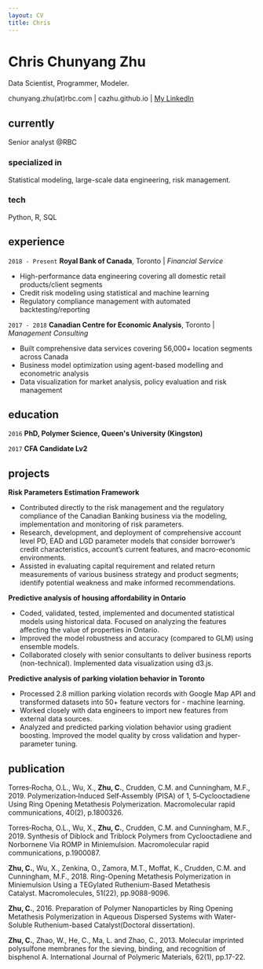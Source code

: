 ```yaml
---
layout: CV
title: Chris
---
```

# Chris Chunyang Zhu
Data Scientist, Programmer, Modeler.

<div id="webaddress">
chunyang.zhu(at)rbc.com | cazhu.github.io
| <a href="https://www.linkedin.com/in/chunyang-zhu-72094458/">My LinkedIn</a>
</div>


## currently

Senior analyst @RBC

### specialized in

Statistical modeling, large-scale data engineering, risk management.

### tech
Python, R, SQL

## experience

`2018 - Present`
__Royal Bank of Canada__, Toronto | *Financial Service*

- High-performance data engineering covering all domestic retail products/client segments 
- Credit risk modeling using statistical and machine learning 
- Regulatory compliance management with automated backtesting/reporting

`2017 - 2018`
__Canadian Centre for Economic Analysis__, Toronto | *Management Consulting*

- Built comprehensive data services covering 56,000+ location segments across Canada
- Business model optimization using agent-based modelling and econometric analysis
- Data visualization for market analysis, policy evaluation and risk management

## education

`2016`
__PhD, Polymer Science, Queen's University (Kingston)__

`2017`
__CFA Candidate Lv2__


## projects

__Risk Parameters Estimation Framework__
- Contributed directly to the risk management and the regulatory compliance of the Canadian Banking business via the modeling, implementation and monitoring of risk parameters.
- Research, development, and deployment of comprehensive account level PD, EAD and LGD parameter models that consider borrower’s credit characteristics, account’s current features, and macro-economic environments. 
- Assisted in evaluating capital requirement and related return measurements of various business strategy and product segments; identify potential weakness and make informed recommendations.

__Predictive analysis of housing affordability in Ontario__
- Coded, validated, tested, implemented and documented statistical models using historical data. Focused on analyzing the features affecting the value of properties in Ontario.
- Improved the model robustness and accuracy (compared to GLM) using ensemble models.
- Collaborated closely with senior consultants to deliver business reports (non-technical). Implemented data visualization using d3.js. 

__Predictive analysis of parking violation behavior in Toronto__	
- Processed 2.8 million parking violation records with Google Map API and transformed datasets into 50+ feature vectors for - machine learning.
- Worked closely with data engineers to import new features from external data sources. 
- Analyzed and predicted parking violation behavior using gradient boosting. Improved the model quality by cross validation and hyper-parameter tuning.


## publication

Torres‐Rocha, O.L., Wu, X., **Zhu, C.**, Crudden, C.M. and Cunningham, M.F., 2019. Polymerization‐Induced Self‐Assembly (PISA) of 1, 5‐Cyclooctadiene Using Ring Opening Metathesis Polymerization. Macromolecular rapid communications, 40(2), p.1800326.

Torres‐Rocha, O.L., Wu, X., **Zhu, C.**, Crudden, C.M. and Cunningham, M.F., 2019. Synthesis of Diblock and Triblock Polymers from Cyclooctadiene and Norbornene Via ROMP in Miniemulsion. Macromolecular rapid communications, p.1900087.

**Zhu, C.**, Wu, X., Zenkina, O., Zamora, M.T., Moffat, K., Crudden, C.M. and Cunningham, M.F., 2018. Ring-Opening Metathesis Polymerization in Miniemulsion Using a TEGylated Ruthenium-Based Metathesis Catalyst. Macromolecules, 51(22), pp.9088-9096.

**Zhu, C.**, 2016. Preparation of Polymer Nanoparticles by Ring Opening Metathesis Polymerization in Aqueous Dispersed Systems with Water-Soluble Ruthenium-based Catalyst(Doctoral dissertation).

**Zhu, C.**, Zhao, W., He, C., Ma, L. and Zhao, C., 2013. Molecular imprinted polysulfone membranes for the sieving, binding, and recognition of bisphenol A. International Journal of Polymeric Materials, 62(1), pp.17-22.





